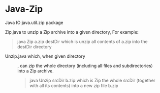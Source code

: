 Java-Zip
========

Java IO
java.util.zip package

Zip.java to unzip a Zip archive into a given directory, For example:
>java Zip a.zip destDir
which is unzip all contents of a.zip into the destDir directory

Unzip.java which, when given directory <dir>, can zip the whole directory (including all files and subdirectories) into a Zip archive.
>java Unzip srcDir b.zip
which is Zip the whole srcDir (together with all its contents) into a new zip file b.zip

